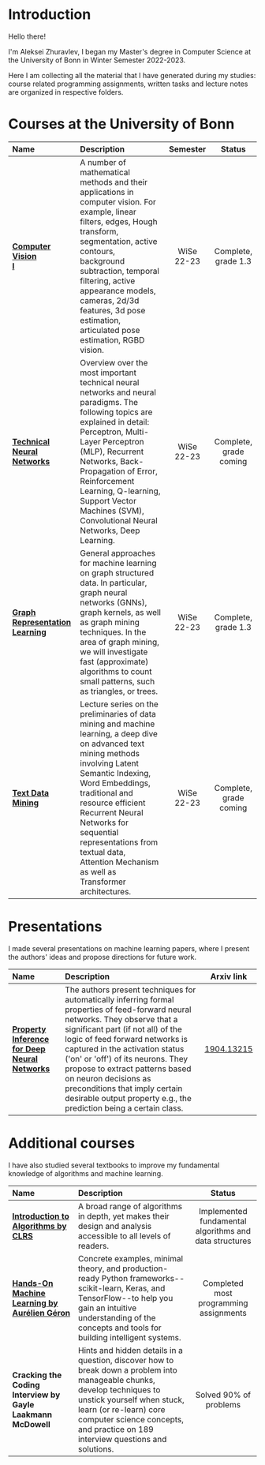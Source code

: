 # Introduction

Hello there!

I'm Aleksei Zhuravlev, I began my Master's degree in Computer Science at the University of Bonn in Winter Semester 2022-2023. 

Here I am collecting all the material that I have generated during my studies: course related programming assignments, written tasks and lecture notes are organized in respective folders.

# Courses at the University of Bonn

| Name | Description | Semester | Status |
| :---- |:----| :---:|:---:|
| **[Computer Vision<br />I](https://github.com/AgentSamBond/Maching_learning_study/tree/main/2201_Computer_vision)** | A number of mathematical methods and their applications in computer vision. For example, linear filters, edges, Hough transform, segmentation, active contours, background subtraction, temporal filtering, active appearance models, cameras, 2d/3d features, 3d pose estimation, articulated pose estimation, RGBD vision. | WiSe<br />22-23 | Complete, grade 1.3 |
| **[Technical Neural Networks](https://github.com/AgentSamBond/Maching_learning_study/tree/main/4204_Technical_Neural_Networks)** | 	Overview over the most important technical neural networks and neural paradigms. The following topics are explained in detail: Perceptron, Multi-Layer Perceptron (MLP), Recurrent Networks, Back-Propagation of Error, Reinforcement Learning, Q-learning, Support Vector Machines (SVM), Convolutional Neural Networks, Deep Learning. | WiSe<br />22-23 | Complete, grade coming |
| **[Graph Representation Learning](https://github.com/AgentSamBond/Maching_learning_study/tree/main/4316_Graph_Representation_Learning)**| General approaches for machine learning on graph structured data. In particular, graph neural networks (GNNs), graph kernels, as well as graph mining techniques. In the area of graph mining, we will investigate fast (approximate) algorithms to count small patterns, such as triangles, or trees. |WiSe<br />22-23 | Complete, grade 1.3 |
| **[Text Data Mining](https://github.com/AgentSamBond/Maching_learning_study/tree/main/4316_Graph_Representation_Learning)**| Lecture series on the preliminaries of data mining and machine learning, a deep dive on advanced text mining methods involving Latent Semantic Indexing, Word Embeddings, traditional and resource efficient Recurrent Neural Networks for sequential representations from textual data, Attention Mechanism as well as Transformer architectures. |WiSe<br />22-23 | Complete, grade coming |

# Presentations

I made several presentations on machine learning papers, where I present the authors' ideas and propose directions for future work.

| Name | Description | Arxiv link |
| :---- |:----| :---:|
|**[Property Inference for Deep Neural Networks](https://github.com/AlekseiZhuravlev/Assignments-MSc/tree/main/Presentations/Property_inference_for_deep_NNs)**| The authors present techniques for automatically inferring formal properties of feed-forward neural networks. They observe that a significant part (if not all) of the logic of feed forward networks is captured in the activation status ('on' or 'off') of its neurons. They propose to extract patterns based on neuron decisions as preconditions that imply certain desirable output property e.g., the prediction being a certain class. | [1904.13215](https://arxiv.org/pdf/1904.13215.pdf) |

# Additional courses

I have also studied several textbooks to improve my fundamental knowledge of algorithms and machine learning.

| Name | Description | Status |
| :---- |:----| :---:|
|**[Introduction to Algorithms by CLRS](https://github.com/AgentSamBond/Maching_learning_study/tree/main/Introduction_to_algorithms)**| A broad range of algorithms in depth, yet makes their design and analysis accessible to all levels of readers. | Implemented fundamental algorithms and data structures |
| **[Hands-On Machine Learning by Aurélien Géron](https://github.com/AgentSamBond/Maching_learning_study/tree/main/Hands_on_machine_learning)**| Concrete examples, minimal theory, and production-ready Python frameworks--scikit-learn, Keras, and TensorFlow--to help you gain an intuitive understanding of the concepts and tools for building intelligent systems. | Completed most programming assignments |
| **Cracking the Coding Interview by Gayle Laakmann McDowell**| Hints and hidden details in a question, discover how to break down a problem into manageable chunks, develop techniques to unstick yourself when stuck, learn (or re-learn) core computer science concepts, and practice on 189 interview questions and solutions. | Solved 90% of problems |
